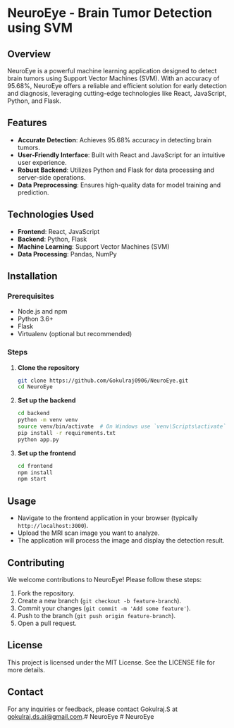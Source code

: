 # NeuroEye - Brain Tumor Detection using SVM

## Overview
NeuroEye is a powerful machine learning application designed to detect brain tumors using Support Vector Machines (SVM). With an accuracy of 95.68%, NeuroEye offers a reliable and efficient solution for early detection and diagnosis, leveraging cutting-edge technologies like React, JavaScript, Python, and Flask.

## Features
- **Accurate Detection**: Achieves 95.68% accuracy in detecting brain tumors.
- **User-Friendly Interface**: Built with React and JavaScript for an intuitive user experience.
- **Robust Backend**: Utilizes Python and Flask for data processing and server-side operations.
- **Data Preprocessing**: Ensures high-quality data for model training and prediction.

## Technologies Used
- **Frontend**: React, JavaScript
- **Backend**: Python, Flask
- **Machine Learning**: Support Vector Machines (SVM)
- **Data Processing**: Pandas, NumPy

## Installation

### Prerequisites
- Node.js and npm
- Python 3.6+
- Flask
- Virtualenv (optional but recommended)

### Steps

1. **Clone the repository**
    ```bash
    git clone https://github.com/Gokulraj0906/NeuroEye.git
    cd NeuroEye
    ```

2. **Set up the backend**
    ```bash
    cd backend
    python -m venv venv
    source venv/bin/activate  # On Windows use `venv\Scripts\activate`
    pip install -r requirements.txt
    python app.py
    ```

3. **Set up the frontend**
    ```bash
    cd frontend
    npm install
    npm start
    ```

## Usage
- Navigate to the frontend application in your browser (typically `http://localhost:3000`).
- Upload the MRI scan image you want to analyze.
- The application will process the image and display the detection result.

## Contributing
We welcome contributions to NeuroEye! Please follow these steps:
1. Fork the repository.
2. Create a new branch (`git checkout -b feature-branch`).
3. Commit your changes (`git commit -m 'Add some feature'`).
4. Push to the branch (`git push origin feature-branch`).
5. Open a pull request.

## License
This project is licensed under the MIT License. See the LICENSE file for more details.

## Contact
For any inquiries or feedback, please contact Gokulraj.S at [gokulraj.ds.ai@gmail.com](mailto:gokulraj.ds.ai@gmail.com).#   N e u r o E y e  
 #   N e u r o E y e  
 